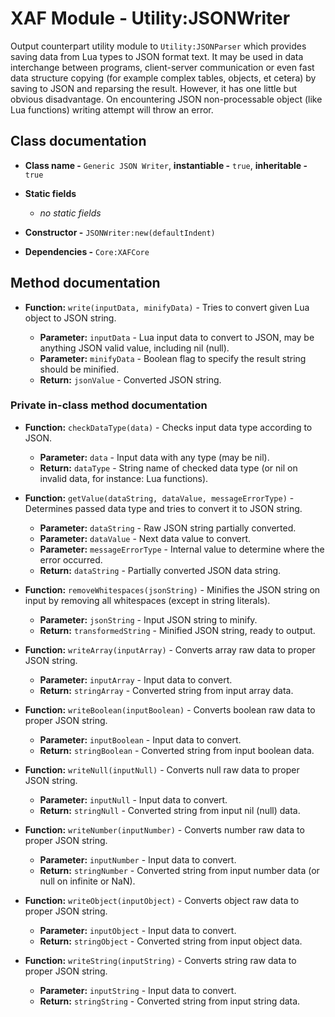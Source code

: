 # XAF Module - Utility:JSONWriter

Output counterpart utility module to `Utility:JSONParser` which provides saving data from Lua types to JSON format text. It may be used in data interchange between programs, client-server communication or even fast data structure copying (for example complex tables, objects, et cetera) by saving to JSON and reparsing the result. However, it has one little but obvious disadvantage. On encountering JSON non-processable object (like Lua functions) writing attempt will throw an error.

## Class documentation

* **Class name -** `Generic JSON Writer`, **instantiable -** `true`, **inheritable -** `true`
* **Static fields**

  * *no static fields*

* **Constructor -** `JSONWriter:new(defaultIndent)`
* **Dependencies -** `Core:XAFCore`

## Method documentation

* **Function:** `write(inputData, minifyData)` - Tries to convert given Lua object to JSON string.

  * **Parameter:** `inputData` - Lua input data to convert to JSON, may be anything JSON valid value, including nil (null).
  * **Parameter:** `minifyData` - Boolean flag to specify the result string should be minified.
  * **Return:** `jsonValue` - Converted JSON string.

### Private in-class method documentation

* **Function:** `checkDataType(data)` - Checks input data type according to JSON.

  * **Parameter:** `data` - Input data with any type (may be nil).
  * **Return:** `dataType` - String name of checked data type (or nil on invalid data, for instance: Lua functions).

* **Function:** `getValue(dataString, dataValue, messageErrorType)` - Determines passed data type and tries to convert it to JSON string.

  * **Parameter:** `dataString` - Raw JSON string partially converted.
  * **Parameter:** `dataValue` - Next data value to convert.
  * **Parameter:** `messageErrorType` - Internal value to determine where the error occurred.
  * **Return:** `dataString` - Partially converted JSON data string.

* **Function:** `removeWhitespaces(jsonString)` - Minifies the JSON string on input by removing all whitespaces (except in string literals).

  * **Parameter:** `jsonString` - Input JSON string to minify.
  * **Return:** `transformedString` - Minified JSON string, ready to output.

* **Function:** `writeArray(inputArray)` - Converts array raw data to proper JSON string.

  * **Parameter:** `inputArray` - Input data to convert.
  * **Return:** `stringArray` - Converted string from input array data.

* **Function:** `writeBoolean(inputBoolean)` - Converts boolean raw data to proper JSON string.

  * **Parameter:** `inputBoolean` - Input data to convert.
  * **Return:** `stringBoolean` - Converted string from input boolean data.

* **Function:** `writeNull(inputNull)` - Converts null raw data to proper JSON string.

  * **Parameter:** `inputNull` - Input data to convert.
  * **Return:** `stringNull` - Converted string from input nil (null) data.

* **Function:** `writeNumber(inputNumber)` - Converts number raw data to proper JSON string.

  * **Parameter:** `inputNumber` - Input data to convert.
  * **Return:** `stringNumber` - Converted string from input number data (or null on infinite or NaN).

* **Function:** `writeObject(inputObject)` - Converts object raw data to proper JSON string.

  * **Parameter:** `inputObject` - Input data to convert.
  * **Return:** `stringObject` - Converted string from input object data.

* **Function:** `writeString(inputString)` - Converts string raw data to proper JSON string.

  * **Parameter:** `inputString` - Input data to convert.
  * **Return:** `stringString` - Converted string from input string data.
